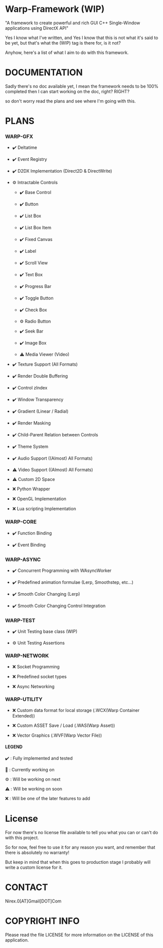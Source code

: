 # Warp-Framework (WIP)
"A framework to create powerful and rich GUI C++ Single-Window applications using DirectX API"

Yes I know what I've written, and Yes I know that this is not what it's said to be yet, but that's what the (WIP) tag is there for, is it not?

Anyhow, here's a list of what I aim to do with this framework.

DOCUMENTATION
=============

Sadly there's no doc available yet, I mean the framework needs to be 100% completed then I can start working on the doc, right? RIGHT?

so don't worry read the plans and see where I'm going with this.

PLANS
=====

### WARP-GFX

- ✔️ Deltatime 

- ✔️ Event Registry

- ✔️ D2DX Implementation (Direct2D & DirectWrite)

- ⚙️ Intractable Controls

  - ✔️ Base Control
  
  - ✔️ Button
  
  - ✔️ List Box
  
  - ✔️ List Box Item
  
  - ✔️ Fixed Canvas
  
  - ✔️ Label
  
  - ✔️ Scroll View
  
  - ✔️ Text Box
  
  - ✔️ Progress Bar
  
  - ✔️ Toggle Button
  
  - ✔️ Check Box
  
  - ⚙️ Radio Button
  
  - ✔️ Seek Bar
  
  - ✔️ Image Box
  
  - ⚠️ Media Viewer (Video)

- ✔️ Texture Support (All Formats)

- ✔️ Render Double Buffering

- ✔️ Control zIndex

- ✔️ Window Transparency

- ✔️ Gradient (Linear / Radial)

- ✔️ Render Masking

- ✔️ Child-Parent Relation between Controls 

- ✔️ Theme System

- ✔️ Audio Support ((Almost) All Formats)

- ⚠️ Video Support ((Almost) All Formats)

- ⚠️ Custom 2D Space

- ❌ Python Wrapper

- ❌ OpenGL Implementation

- ❌ Lua scripting Implementation

### WARP-CORE

- ✔️ Function Binding

- ✔️ Event Binding


### WARP-ASYNC

- ✔️ Concurrent Programming with WAsyncWorker

- ✔️ Predefined animation formulae (Lerp, Smoothstep, etc...)

- ✔️ Smooth Color Changing (Lerp)

- ✔️ Smooth Color Changing Control Integration 

### WARP-TEST

- ✔️ Unit Testing base class (WIP)

- ⚙️ Unit Testing Assertions

### WARP-NETWORK

- ❌ Socket Programming

- ❌ Predefined socket types

- ❌ Async Networking

### WARP-UTILITY

- ❌ Custom data format for local storage (.WCX(Warp Container Extended))

- ❌ Custom ASSET Save / Load (.WAS(Warp Asset))

- ❌ Vector Graphics (.WVF(Warp Vector File))


#### LEGEND

✔️ : Fully implemented and tested

🔧 : Currently working on

⚙️ : Will be working on next

⚠️ : Will be working on soon

❌ : Will be one of the later features to add


License
=======

For now there's no license file available to tell you what you can or can't do with this project.

So for now, feel free to use it for any reason you want, and remember that there is absolutely no warranty!

But keep in mind that when this goes to production stage I probably will write a custom license for it.

CONTACT
=======

Nirex.0[AT]Gmail[DOT]Com

COPYRIGHT INFO
==============

Please read the file LICENSE for more information on the LICENSE of this application.


